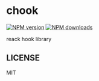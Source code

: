 # chook

[![NPM version](https://img.shields.io/npm/v/chook.svg?style=flat)](https://npmjs.org/package/chook)
[![NPM downloads](http://img.shields.io/npm/dm/chook.svg?style=flat)](https://npmjs.org/package/chook)

reack hook library

## LICENSE
MIT

<!-- pnpm dp -->
<!-- npm publish --access=public -->
